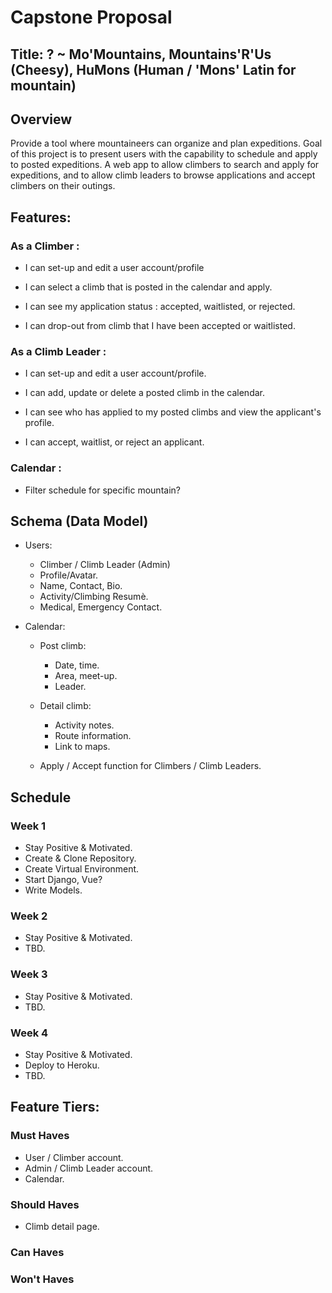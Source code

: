 # Capstone Proposal

## Title: ? ~ Mo'Mountains, Mountains'R'Us (Cheesy), HuMons (Human / 'Mons' Latin for mountain)

## Overview
Provide a tool where mountaineers can organize and plan expeditions. Goal of this project is to present users with the capability to schedule and apply to posted expeditions. A web app to allow climbers to search and apply for expeditions, and to allow climb leaders to browse applications and accept climbers on their outings.

## Features:

### As a Climber :
    
* I can set-up and edit a user account/profile

* I can select a climb that is posted in the calendar and apply.

* I can see my application status : accepted, waitlisted, or rejected.

* I can drop-out from climb that I have been accepted or waitlisted.

### As a Climb Leader :

* I can set-up and edit a user account/profile.

* I can add, update or delete a posted climb in the calendar.

* I can see who has applied to my posted climbs and view the applicant's profile.

* I can accept, waitlist, or reject an applicant.

### Calendar :

* Filter schedule for specific mountain?


## Schema (Data Model)

* Users:
    
    * Climber / Climb Leader (Admin)
    * Profile/Avatar. 
    * Name, Contact, Bio.
    * Activity/Climbing Resumè.
    * Medical, Emergency Contact.

* Calendar:
    
    * Post climb:
        * Date, time.
        * Area, meet-up.
        * Leader.
    
    * Detail climb:
        * Activity notes.
        * Route information.
        * Link to maps.
    
    * Apply / Accept function for Climbers / Climb Leaders.

## Schedule

### Week 1

* Stay Positive & Motivated.
* Create & Clone Repository.
* Create Virtual Environment.
* Start Django, Vue?
* Write Models.

### Week 2

* Stay Positive & Motivated.
* TBD.

### Week 3

* Stay Positive & Motivated.
* TBD.

### Week 4

* Stay Positive & Motivated.
* Deploy to Heroku.
* TBD.

## Feature Tiers:

### Must Haves

* User / Climber account.
* Admin / Climb Leader account.
* Calendar.

### Should Haves

* Climb detail page.

### Can Haves

### Won't Haves